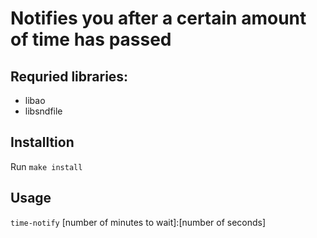 # Notifies you after a certain amount of time has passed

## Requried libraries:

* libao
* libsndfile

## Installtion

Run `make install`

## Usage

`time-notify` [number of minutes to wait]:[number of seconds]
